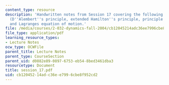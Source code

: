 ```yaml
---
content_type: resource
description: 'Handwritten notes from Session 17 covering the following topics: Examples
  (D''Alembert''s principle, extended Hamilton''s principle, principle of least action),
  and Lagranges equation of motion.'
file: /media/courses/2-032-dynamics-fall-2004/cb12045214adc36ee7996cbe8f952cd2_session_17.pdf
file_type: application/pdf
learning_resource_types:
- Lecture Notes
ocw_type: OCWFile
parent_title: Lecture Notes
parent_type: CourseSection
parent_uid: d0882e89-0897-6753-eb54-8bed3461dba3
resourcetype: Document
title: session_17.pdf
uid: cb120452-14ad-c36e-e799-6cbe8f952cd2
---
```

